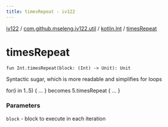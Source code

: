 ```yaml
---
title: timesRepeat - iv122
---
```


[iv122](../../index.md) / [com.github.mseleng.iv122.util](../index.md) / [kotlin.Int](index.md) / [timesRepeat](.)

# timesRepeat

`fun Int.timesRepeat(block: (Int) -> Unit): Unit`

Syntactic sugar, which is more readable and simplifies for loops

for(i in 1..5) { ... } becomes 5.timesRepeat { ... }

### Parameters

`block` - block to execute in each iteration